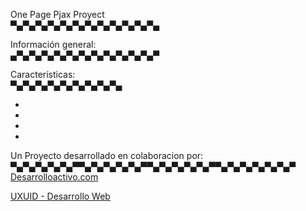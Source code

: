 One Page Pjax Proyect<br>
▀▄▀▄▀▄▀▄▀▄▀▄▀▄▀▄▀▄▀▄▀▄▀▄


Información general:<br>
▄▀▄▀▄▀▄▀▄▀▄▀▄▀▄▀▄▀▄▀▄▀▄▀










Características:<br>
▀▄▀▄▀▄▀▄▀▄▀▄▀▄▀▄▀▄


-


-


-


-





Un Proyecto desarrollado en colaboracion por:
▀▄▀▄▀▄▀▄▀▄▀▀▄▀▄▀▄▀▄▀▄▀▀▄▀▄▀▄▀▄▀▄▀▀▄▀▄▀▄▀▄▀▄▀▄▀<br>
[Desarrolloactivo.com](http://desarrolloactivo.com/)

[UXUID - Desarrollo Web](http://uxuid.co/)
